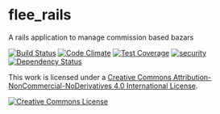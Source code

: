 # flee_rails

A rails application to manage commission based bazars

[![Build Status](https://travis-ci.org/obfuscoder/flee_rails.svg?branch=master)](https://travis-ci.org/obfuscoder/flee_rails)
[![Code Climate](https://codeclimate.com/github/obfuscoder/flee_rails/badges/gpa.svg)](https://codeclimate.com/github/obfuscoder/flee_rails)
[![Test Coverage](https://codeclimate.com/github/obfuscoder/flee_rails/badges/coverage.svg)](https://codeclimate.com/github/obfuscoder/flee_rails/coverage)
[![security](https://hakiri.io/github/obfuscoder/flee_rails/master.svg)](https://hakiri.io/github/obfuscoder/flee_rails/master)
[![Dependency Status](https://gemnasium.com/obfuscoder/flee_rails.svg)](https://gemnasium.com/obfuscoder/flee_rails)

This work is licensed under a [Creative Commons Attribution-NonCommercial-NoDerivatives 4.0 International License](http://creativecommons.org/licenses/by-nc-nd/4.0/).

[![Creative Commons License](https://i.creativecommons.org/l/by-nc-nd/4.0/88x31.png)](http://creativecommons.org/licenses/by-nc-nd/4.0/)
